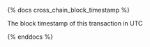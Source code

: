 {% docs cross_chain_block_timestamp %}

The block timestamp of this transaction in UTC

{% enddocs %}